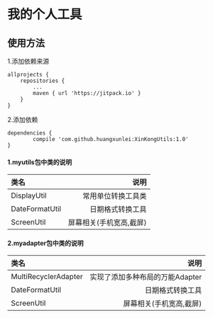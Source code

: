 # 我的个人工具 #

## 使用方法 ##
1.添加依赖来源

	allprojects {
		repositories {
			...
			maven { url 'https://jitpack.io' }
		}
	}
2.添加依赖

	dependencies {
	        compile 'com.github.huangxunlei:XinKongUtils:1.0'
	}

#### 1.myutils包中类的说明 ####
| 类名       | 说明           
| :------------- |-------------:
| DisplayUtil      | 常用单位转换工具类 
| DateFormatUtil     | 日期格式转换工具     
| ScreenUtil | 屏幕相关(手机宽高,截屏)  

#### 2.myadapter包中类的说明 ####
| 类名       | 说明           
| :------------- |-------------:
| MultiRecyclerAdapter      | 实现了添加多种布局的万能Adapter 
| DateFormatUtil     | 日期格式转换工具     
| ScreenUtil | 屏幕相关(手机宽高,截屏)  